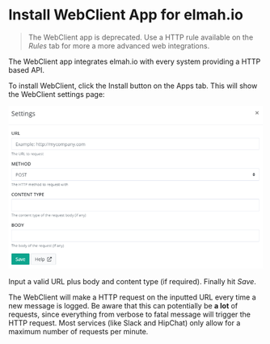 # Install WebClient App for elmah.io

> The WebClient app is deprecated. Use a HTTP rule available on the *Rules* tab for more a more advanced web integrations.

The WebClient app integrates elmah.io with every system providing a HTTP based API.

To install WebClient, click the Install button on the Apps tab. This will show the WebClient settings page:

![Mailman Settings](images/apps/webclient/install.png)

Input a valid URL plus body and content type (if required). Finally hit _Save_.

The WebClient will make a HTTP request on the inputted URL every time a new message is logged. Be aware that this can potentially be **a lot** of requests, since everything from verbose to fatal message will trigger the HTTP request. Most services (like Slack and HipChat) only allow for a maximum number of requests per minute.
